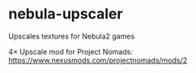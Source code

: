 # nebula-upscaler
Upscales textures for Nebula2 games

4× Upscale mod for Project Nomads: https://www.nexusmods.com/projectnomads/mods/2
